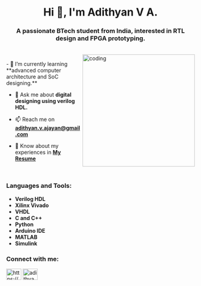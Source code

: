 <h1 align="center">Hi 👋, I'm Adithyan V A.</h1>
<h3 align="center">A passionate BTech student from India, interested in RTL design and FPGA prototyping.</h3>
<br>
<img align="right" alt="coding" width="300" src="https://github.com/user-attachments/assets/aedbe12b-e404-41ea-a16b-21de67bec94a">
<br>
- 🌱 I’m currently learning **advanced computer architecture and SoC designing.**

- 💬 Ask me about **digital designing using verilog HDL.**

- 📫 Reach me on <a href="mailto:adithyan.v.ajayan@gmail.com" target="blank" title = "Email me">**adithyan.v.ajayan@gmail.com**</a>

- 📄 Know about my experiences in <a href="https://drive.google.com/file/d/1MeGBtXhpTUdPYSAgA2MU8JfwJhHjkEGQ/view?usp=sharing" target=_blank title = "Resume">**My Resume**</a>
<br>

<h3 align="left">Languages and Tools:</h3>

* **Verilog HDL**
* **Xilinx Vivado**
* **VHDL**
* **C and C++**
* **Python**
* **Arduino IDE**
* **MATLAB**
* **Simulink**
    
<h3 align="left">Connect with me:</h3>
<p align="left">
<a href="https://linkedin.com/in/https://www.linkedin.com/in/adithyan-va/" target="blank"><img align="center" src="https://raw.githubusercontent.com/rahuldkjain/github-profile-readme-generator/master/src/images/icons/Social/linked-in-alt.svg" alt="https://www.linkedin.com/in/adithyan-va/" height="30" width="40" /></a>
<a href="https://instagram.com/adithyan_v.a" target="blank"><img align="center" src="https://raw.githubusercontent.com/rahuldkjain/github-profile-readme-generator/master/src/images/icons/Social/instagram.svg" alt="adithyan_v.a" height="30" width="40" /></a>
</p>
